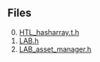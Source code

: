 ## Files
0. [HTL_hasharray.t.h](HTL_hasharray.t.h.md)
1. [LAB.h](LAB.h.md)
2. [LAB_asset_manager.h](LAB_asset_manager.h.md)
